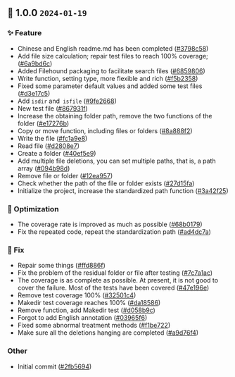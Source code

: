 ## 🎉 1.0.0 `2024-01-19`
### ✨ Feature
- Chinese and English readme.md has been completed ([#3798c58](https://github.com/kwooshung/files/commit/3798c58de0462d60c3e4171fce683a42647518f4))
- Add file size calculation; repair test files to reach 100% coverage; ([#6a9bd6c](https://github.com/kwooshung/files/commit/6a9bd6ce08a73b3cd2669a7a6f0771ac4ae0c723))
- Added Filehound packaging to facilitate search files ([#6859806](https://github.com/kwooshung/files/commit/68598065ef83a335df92c79b8e0b278182b8ddf9))
- Write function, setting type, more flexible and rich ([#f5b2358](https://github.com/kwooshung/files/commit/f5b23583588f30ef54ea6cc5f24b026de1d0c8c2))
- Fixed some parameter default values ​​and added some test files ([#d3e17c5](https://github.com/kwooshung/files/commit/d3e17c59d72b627012d1d4d7043abc5d42146c8f))
- Add `isdir` and` isfile` ([#9fe2668](https://github.com/kwooshung/files/commit/9fe266853f51204daed4a272352d0a2011db1f25))
- New test file ([#867931f](https://github.com/kwooshung/files/commit/867931f2700ad63c30001922fc7f071744ac8ac3))
- Increase the obtaining folder path, remove the two functions of the folder ([#e17276b](https://github.com/kwooshung/files/commit/e17276bcf82d2665a87fc25917693109143c788d))
- Copy or move function, including files or folders ([#8a888f2](https://github.com/kwooshung/files/commit/8a888f23c6da6be7288f7a4497f7d794a09df467))
- Write the file ([#fc1a9e8](https://github.com/kwooshung/files/commit/fc1a9e808117f8459a244b715000d43f1a5e861e))
- Read file ([#d2808e7](https://github.com/kwooshung/files/commit/d2808e7d2d62602432c86acc3a544a2a21e5e17f))
- Create a folder ([#40ef5e9](https://github.com/kwooshung/files/commit/40ef5e99becdfcb68b3f8819f42e8f6f21c46960))
- Add multiple file deletions, you can set multiple paths, that is, a path array ([#094b98d](https://github.com/kwooshung/files/commit/094b98dcbfda48fc97c1ad00bfbf5ff21e57b833))
- Remove file or folder ([#12ea957](https://github.com/kwooshung/files/commit/12ea95729fde7bc08b26080e2ac0fd4339c44bde))
- Check whether the path of the file or folder exists ([#27d15fa](https://github.com/kwooshung/files/commit/27d15fa10eb6090f680bff69120feb039e980c23))
- Initialize the project, increase the standardized path function ([#3a42f25](https://github.com/kwooshung/files/commit/3a42f25b401f98fb3605dc3ca3e7a1506a735e43))
### 💩 Optimization
- The coverage rate is improved as much as possible ([#68b0179](https://github.com/kwooshung/files/commit/68b01798a8bdb05494f04b3221be90697959ef73))
- Fix the repeated code, repeat the standardization path ([#ad4dc7a](https://github.com/kwooshung/files/commit/ad4dc7a2e7d04d3829b9028a6a2c169911119d36))
### 🐛 Fix
- Repair some things ([#ffd886f](https://github.com/kwooshung/files/commit/ffd886ffa89a79e0b2a15fb293a57a6efffa950e))
- Fix the problem of the residual folder or file after testing ([#7c7a1ac](https://github.com/kwooshung/files/commit/7c7a1ac843b7bea4246afe7ac1ebe23264674bf6))
- The coverage is as complete as possible. At present, it is not good to cover the failure. Most of the tests have been covered ([#47e196e](https://github.com/kwooshung/files/commit/47e196e65b4a2834114557b10b071d1bfb4bff8e))
- Remove test coverage 100% ([#32501c4](https://github.com/kwooshung/files/commit/32501c4d92e72405ce67c87ca892b299c3f75cdf))
- Makedir test coverage reaches 100% ([#da18586](https://github.com/kwooshung/files/commit/da1858613c8c52e04eed618647dc12761e844cdc))
- Remove function, add Makedir test ([#d058b9c](https://github.com/kwooshung/files/commit/d058b9ca79918583dc057e89326a4704d90f4d8d))
- Forgot to add English annotation ([#03965f6](https://github.com/kwooshung/files/commit/03965f67c89eff5f5c3d74e08c8c3336d2f0ff51))
- Fixed some abnormal treatment methods ([#f1be722](https://github.com/kwooshung/files/commit/f1be7225d059be1401240cb73ee86e54a67542e4))
- Make sure all the deletions hanging are completed ([#a9d76f4](https://github.com/kwooshung/files/commit/a9d76f4523f753d8096341182a28329cb643c119))
### Other
- Initial commit ([#2fb5694](https://github.com/kwooshung/files/commit/2fb569486270d052230ee82510fc004129912a6e))

